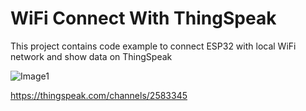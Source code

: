 # WiFi Connect With ThingSpeak

This project contains code example to connect ESP32 with local WiFi network and show data on ThingSpeak

![Image1](https://github.com/uc-mani/WiFi_Connect_ThingSpeak/assets/110965555/a679eb4a-67df-4308-9680-86b4750f16e5)


https://thingspeak.com/channels/2583345
